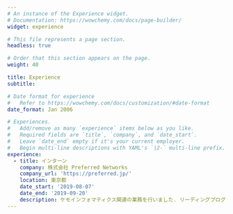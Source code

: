 ```yaml
---
# An instance of the Experience widget.
# Documentation: https://wowchemy.com/docs/page-builder/
widget: experience

# This file represents a page section.
headless: true

# Order that this section appears on the page.
weight: 40

title: Experience
subtitle:

# Date format for experience
#   Refer to https://wowchemy.com/docs/customization/#date-format
date_format: Jan 2006

# Experiences.
#   Add/remove as many `experience` items below as you like.
#   Required fields are `title`, `company`, and `date_start`.
#   Leave `date_end` empty if it's your current employer.
#   Begin multi-line descriptions with YAML's `|2-` multi-line prefix.
experience:
  - title: インターン
    company: 株式会社 Preferred Networks
    company_url: 'https://preferred.jp/'
    location: 東京都
    date_start: '2019-08-07'
    date_end: '2019-09-20'
    description: ケモインフォマティクス関連の業務を行いました. リーディングプログラムに提出した報告書は[こちら](http://www.ap.t.u-tokyo.ac.jp/merit/training/pdf/report/intern_2019_inoue.pdf) (外部サイト).
---
```

